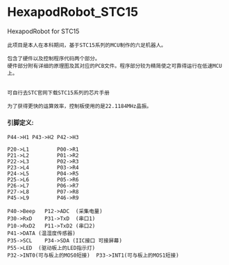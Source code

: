 # HexapodRobot_STC15
HexapodRobot for STC15

	此项目是本人在本科期间，基于STC15系列的MCU制作的六足机器人。
  
	包含了硬件以及控制程序代码两个部分。
	硬件部分附有详细的原理图及其对应的PCB文件。程序部分较为精简使之可靠得运行在低速MCU上。

  
	可自行去STC官网下载STC15系列的芯片手册

	为了获得更快的运算效率，控制板使用的是22.1184MHz晶振。


#### 引脚定义:

	P44->H1 P43->H2	P42->H3

	P20->L1 		P00->R1
	P21->L2 		P01->R2
	P22->L3 		P02->R3
	P23->L4 		P03->R4
	P24->L5 		P04->R5
	P25->L6 		P05->R6
	P26->L7 		P06->R7
	P27->L8 		P07->R8
	P45->L9 		P46->R9

	P40->Beep   P12->ADC  (采集电量)
	P30->RxD	P31->TxD  (串口1)
	P10->RxD2	P11->TxD2 (串口2)
	P41->DATA (温湿度传感器)
	P35->SCL	P34->SDA (IIC接口 可接屏幕)
	P55->LED  (驱动板上的LED指示灯)
	P32->INT0(可与板上的MOS0短接)	P33->INT1(可与板上的MOS1短接)